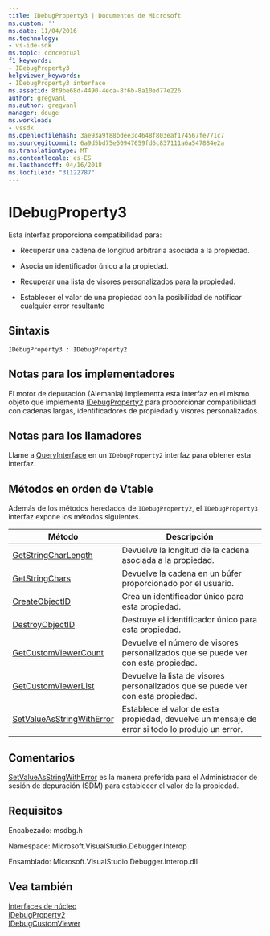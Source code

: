 ```yaml
---
title: IDebugProperty3 | Documentos de Microsoft
ms.custom: ''
ms.date: 11/04/2016
ms.technology:
- vs-ide-sdk
ms.topic: conceptual
f1_keywords:
- IDebugProperty3
helpviewer_keywords:
- IDebugProperty3 interface
ms.assetid: 8f9be68d-4490-4eca-8f6b-8a10ed77e226
author: gregvanl
ms.author: gregvanl
manager: douge
ms.workload:
- vssdk
ms.openlocfilehash: 3ae93a9f88bdee3c4648f803eaf174567fe771c7
ms.sourcegitcommit: 6a9d5bd75e50947659fd6c837111a6a547884e2a
ms.translationtype: MT
ms.contentlocale: es-ES
ms.lasthandoff: 04/16/2018
ms.locfileid: "31122787"
---
```

# <a name="idebugproperty3"></a>IDebugProperty3
Esta interfaz proporciona compatibilidad para:  
  
-   Recuperar una cadena de longitud arbitraria asociada a la propiedad.  
  
-   Asocia un identificador único a la propiedad.  
  
-   Recuperar una lista de visores personalizados para la propiedad.  
  
-   Establecer el valor de una propiedad con la posibilidad de notificar cualquier error resultante  
  
## <a name="syntax"></a>Sintaxis  
  
```  
IDebugProperty3 : IDebugProperty2  
```  
  
## <a name="notes-for-implementers"></a>Notas para los implementadores  
 El motor de depuración (Alemania) implementa esta interfaz en el mismo objeto que implementa [IDebugProperty2](../../../extensibility/debugger/reference/idebugproperty2.md) para proporcionar compatibilidad con cadenas largas, identificadores de propiedad y visores personalizados.  
  
## <a name="notes-for-callers"></a>Notas para los llamadores  
 Llame a [QueryInterface](/cpp/atl/queryinterface) en un `IDebugProperty2` interfaz para obtener esta interfaz.  
  
## <a name="methods-in-vtable-order"></a>Métodos en orden de Vtable  
 Además de los métodos heredados de `IDebugProperty2`, el `IDebugProperty3` interfaz expone los métodos siguientes.  
  
|Método|Descripción|  
|------------|-----------------|  
|[GetStringCharLength](../../../extensibility/debugger/reference/idebugproperty3-getstringcharlength.md)|Devuelve la longitud de la cadena asociada a la propiedad.|  
|[GetStringChars](../../../extensibility/debugger/reference/idebugproperty3-getstringchars.md)|Devuelve la cadena en un búfer proporcionado por el usuario.|  
|[CreateObjectID](../../../extensibility/debugger/reference/idebugproperty3-createobjectid.md)|Crea un identificador único para esta propiedad.|  
|[DestroyObjectID](../../../extensibility/debugger/reference/idebugproperty3-destroyobjectid.md)|Destruye el identificador único para esta propiedad.|  
|[GetCustomViewerCount](../../../extensibility/debugger/reference/idebugproperty3-getcustomviewercount.md)|Devuelve el número de visores personalizados que se puede ver con esta propiedad.|  
|[GetCustomViewerList](../../../extensibility/debugger/reference/idebugproperty3-getcustomviewerlist.md)|Devuelve la lista de visores personalizados que se puede ver con esta propiedad.|  
|[SetValueAsStringWithError](../../../extensibility/debugger/reference/idebugproperty3-setvalueasstringwitherror.md)|Establece el valor de esta propiedad, devuelve un mensaje de error si todo lo produjo un error.|  
  
## <a name="remarks"></a>Comentarios  
 [SetValueAsStringWithError](../../../extensibility/debugger/reference/idebugproperty3-setvalueasstringwitherror.md) es la manera preferida para el Administrador de sesión de depuración (SDM) para establecer el valor de la propiedad.  
  
## <a name="requirements"></a>Requisitos  
 Encabezado: msdbg.h  
  
 Namespace: Microsoft.VisualStudio.Debugger.Interop  
  
 Ensamblado: Microsoft.VisualStudio.Debugger.Interop.dll  
  
## <a name="see-also"></a>Vea también  
 [Interfaces de núcleo](../../../extensibility/debugger/reference/core-interfaces.md)   
 [IDebugProperty2](../../../extensibility/debugger/reference/idebugproperty2.md)   
 [IDebugCustomViewer](../../../extensibility/debugger/reference/idebugcustomviewer.md)